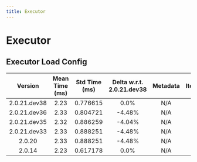 ```yaml
---
title: Executor
---
```

# Executor

## Executor Load Config

| Version | Mean Time (ms) | Std Time (ms) | Delta w.r.t. 2.0.21.dev38 | Metadata | Iterations |
| :---: | :---: | :---: | :---: | :---: | :---: |
| 2.0.21.dev38 | 2.23 | 0.776615 | 0.0% | N/A | 100 |
| 2.0.21.dev36 | 2.33 | 0.804721 | -4.48% | N/A | 100 |
| 2.0.21.dev35 | 2.32 | 0.886259 | -4.04% | N/A | 100 |
| 2.0.21.dev33 | 2.33 | 0.888251 | -4.48% | N/A | 100 |
| 2.0.20 | 2.33 | 0.888251 | -4.48% | N/A | 100 |
| 2.0.14 | 2.23 | 0.617178 | 0.0% | N/A | 100 |
